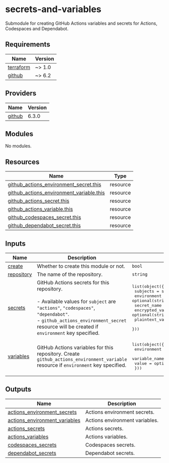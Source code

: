 # secrets-and-variables

Submodule for creating GitHub Actions variables and secrets for Actions, Codespaces and Dependabot.

<!-- BEGIN_TF_DOCS -->
## Requirements

| Name | Version |
|------|---------|
| <a name="requirement_terraform"></a> [terraform](#requirement\_terraform) | ~> 1.0 |
| <a name="requirement_github"></a> [github](#requirement\_github) | ~> 6.2 |

## Providers

| Name | Version |
|------|---------|
| <a name="provider_github"></a> [github](#provider\_github) | 6.3.0 |

## Modules

No modules.

## Resources

| Name | Type |
|------|------|
| [github_actions_environment_secret.this](https://registry.terraform.io/providers/integrations/github/latest/docs/resources/actions_environment_secret) | resource |
| [github_actions_environment_variable.this](https://registry.terraform.io/providers/integrations/github/latest/docs/resources/actions_environment_variable) | resource |
| [github_actions_secret.this](https://registry.terraform.io/providers/integrations/github/latest/docs/resources/actions_secret) | resource |
| [github_actions_variable.this](https://registry.terraform.io/providers/integrations/github/latest/docs/resources/actions_variable) | resource |
| [github_codespaces_secret.this](https://registry.terraform.io/providers/integrations/github/latest/docs/resources/codespaces_secret) | resource |
| [github_dependabot_secret.this](https://registry.terraform.io/providers/integrations/github/latest/docs/resources/dependabot_secret) | resource |

## Inputs

| Name | Description | Type | Default | Required |
|------|-------------|------|---------|:--------:|
| <a name="input_create"></a> [create](#input\_create) | Whether to create this module or not. | `bool` | `true` | no |
| <a name="input_repository"></a> [repository](#input\_repository) | The name of the repository. | `string` | n/a | yes |
| <a name="input_secrets"></a> [secrets](#input\_secrets) | GitHub Actions secrets for this repository.<br/><br/>- Available values for `subject` are `"actions"`, `"codespaces"`, `"dependabot"`.<br/>- `github_actions_environment_secret` resource will be created if `environment` key specified. | <pre>list(object({<br/>    subjects        = set(string)<br/>    environment     = optional(string)<br/>    secret_name     = string<br/>    encrypted_value = optional(string)<br/>    plaintext_value = optional(string)<br/>  }))</pre> | `[]` | no |
| <a name="input_variables"></a> [variables](#input\_variables) | GitHub Actions variables for this repository. Create `github_actions_environment_variable` resource if `environment` key specified. | <pre>list(object({<br/>    environment   = optional(string)<br/>    variable_name = string<br/>    value         = optional(string)<br/>  }))</pre> | `[]` | no |

## Outputs

| Name | Description |
|------|-------------|
| <a name="output_actions_environment_secrets"></a> [actions\_environment\_secrets](#output\_actions\_environment\_secrets) | Actions environment secrets. |
| <a name="output_actions_environment_variables"></a> [actions\_environment\_variables](#output\_actions\_environment\_variables) | Actions environment variables. |
| <a name="output_actions_secrets"></a> [actions\_secrets](#output\_actions\_secrets) | Actions secrets. |
| <a name="output_actions_variables"></a> [actions\_variables](#output\_actions\_variables) | Actions variables. |
| <a name="output_codespaces_secrets"></a> [codespaces\_secrets](#output\_codespaces\_secrets) | Codespaces secrets. |
| <a name="output_dependabot_secrets"></a> [dependabot\_secrets](#output\_dependabot\_secrets) | Dependabot secrets. |
<!-- END_TF_DOCS -->
